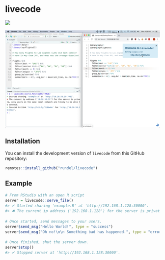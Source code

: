 
# livecode

<!-- badges: start -->
![](https://img.shields.io/badge/lifecycle-experimental-orange.svg)
<!-- badges: end -->

![](man/figures/livecode.png)<!-- -->


## Installation

You can install the development version of `livecode` from this GitHub repository:

``` r
remotes::install_github("rundel/livecode")
```

## Example

``` r
# From RStudio with an open R script
server = livecode::serve_file()
#> ✔ Started sharing 'example.R' at 'http://192.168.1.128:30000'.
#> ✖ The current ip address ('192.168.1.128') for the server is private, only users on the same local network are likely to be able to connect.

# Once started, send messages to your users.
server$send_msg("Hello World!", type = "success")
server$send_msg("Oh no!\n\n Something bad has happened.", type = "error")

# Once finished, shut the server down.
server$stop()
#> ✔ Stopped server at 'http://192.168.1.128:30000'.
```

